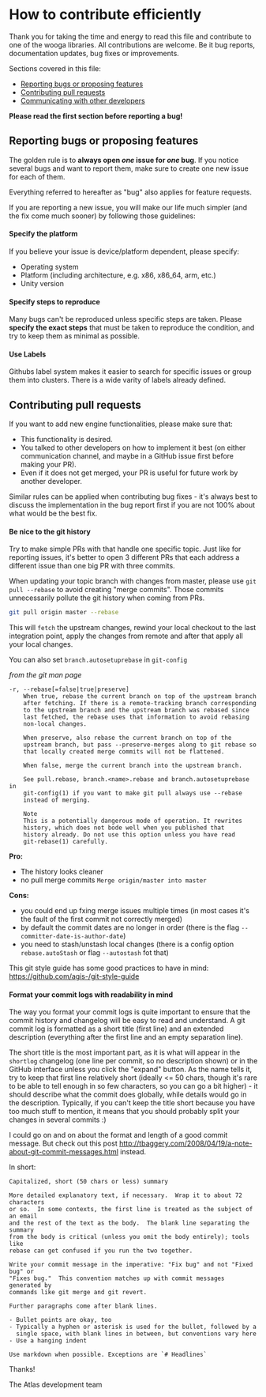 # How to contribute efficiently

Thank you for taking the time and energy to read this file and contribute to one of the wooga libraries. All contributions are welcome. Be it bug reports, documentation updates, bug fixes or improvements. 

Sections covered in this file:

* [Reporting bugs or proposing features](#reporting-bugs-or-proposing-features)
* [Contributing pull requests](#contributing-pull-requests)
* [Communicating with other developers](#communicating-with--other-developers)

**Please read the first section before reporting a bug!**

## Reporting bugs or proposing features

The golden rule is to **always open *one* issue for *one* bug**. If you notice several bugs and want to report them, make sure to create one new issue for each of them.

Everything referred to hereafter as "bug" also applies for feature requests.

If you are reporting a new issue, you will make our life much simpler (and the fix come much sooner) by following those guidelines:

#### Specify the platform 

If you believe your issue is device/platform dependent, please specify:

* Operating system
* Platform (including architecture, e.g. x86, x86_64, arm, etc.)
* Unity version

#### Specify steps to reproduce

Many bugs can't be reproduced unless specific steps are taken. Please **specify the exact steps** that must be taken to reproduce the condition, and try to keep them as minimal as possible.

#### Use Labels

Githubs label system makes it easier to search for specific issues or group them into clusters. There is a wide varity of labels already defined. 

## Contributing pull requests

If you want to add new engine functionalities, please make sure that:

* This functionality is desired.
* You talked to other developers on how to implement it best (on either communication channel, and maybe in a GitHub issue first before making your PR).
* Even if it does not get merged, your PR is useful for future work by another developer.

Similar rules can be applied when contributing bug fixes - it's always best to discuss the implementation in the bug report first if you are not 100% about what would be the best fix.

#### Be nice to the git history

Try to make simple PRs with that handle one specific topic. Just like for reporting issues, it's better to open 3 different PRs that each address a different issue than one big PR with three commits.

When updating your topic branch with changes from master, please use `git pull --rebase` to avoid creating "merge commits". Those commits unnecessarily pollute the git history when coming from PRs.

```bash
git pull origin master --rebase
```

This will `fetch` the upstream changes, rewind your local checkout to the last integration point, apply the changes from remote and after that apply all your local changes.

You can also set `branch.autosetuprebase` in `git-config`

_from the git man page_
```man
-r, --rebase[=false|true|preserve]
    When true, rebase the current branch on top of the upstream branch
    after fetching. If there is a remote-tracking branch corresponding
    to the upstream branch and the upstream branch was rebased since
    last fetched, the rebase uses that information to avoid rebasing
    non-local changes.

    When preserve, also rebase the current branch on top of the
    upstream branch, but pass --preserve-merges along to git rebase so
    that locally created merge commits will not be flattened.

    When false, merge the current branch into the upstream branch.

    See pull.rebase, branch.<name>.rebase and branch.autosetuprebase in
    git-config(1) if you want to make git pull always use --rebase
    instead of merging.

    Note
    This is a potentially dangerous mode of operation. It rewrites
    history, which does not bode well when you published that
    history already. Do not use this option unless you have read
    git-rebase(1) carefully.
```

**Pro:**
- The history looks cleaner
- no pull merge commits `Merge origin/master into master`

**Cons:**
- you could end up fxing merge issues multiple times (in most cases it's the fault of the first commit not correctly merged) 
- by default the commit dates are no longer in order (there is the flag `--committer-date-is-author-date`)
- you need to stash/unstash local changes (there is a config option `rebase.autoStash` or flag `--autostash` fot that)

This git style guide has some good practices to have in mind: <https://github.com/agis-/git-style-guide>

#### Format your commit logs with readability in mind

The way you format your commit logs is quite important to ensure that the commit history and changelog will be easy to read and understand. A git commit log is formatted as a short title (first line) and an extended description (everything after the first line and an empty separation line).

The short title is the most important part, as it is what will appear in the `shortlog` changelog (one line per commit, so no description shown) or in the GitHub interface unless you click the "expand" button. As the name tells it, try to keep that first line relatively short (ideally <= 50 chars, though it's rare to be able to tell enough in so few characters, so you can go a bit higher) - it should describe what the commit does globally, while details would go in the description. Typically, if you can't keep the title short because you have too much stuff to mention, it means that you should probably split your changes in several commits :)

I could go on and on about the format and length of a good commit message. But check out this post <http://tbaggery.com/2008/04/19/a-note-about-git-commit-messages.html> instead.

In short:

```plain
Capitalized, short (50 chars or less) summary

More detailed explanatory text, if necessary.  Wrap it to about 72 characters
or so.  In some contexts, the first line is treated as the subject of an email
and the rest of the text as the body.  The blank line separating the summary
from the body is critical (unless you omit the body entirely); tools like
rebase can get confused if you run the two together.

Write your commit message in the imperative: "Fix bug" and not "Fixed bug" or 
"Fixes bug."  This convention matches up with commit messages generated by 
commands like git merge and git revert.

Further paragraphs come after blank lines.

- Bullet points are okay, too
- Typically a hyphen or asterisk is used for the bullet, followed by a 
  single space, with blank lines in between, but conventions vary here
- Use a hanging indent

Use markdown when possible. Exceptions are `# Headlines` 
```

Thanks!

The Atlas development team
